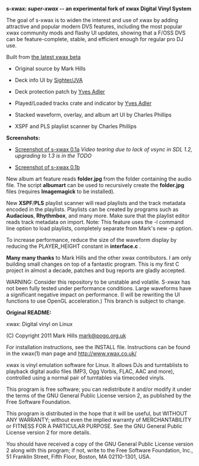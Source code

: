 **s-xwax: *super-xwax* -- an experimental fork of xwax Digital Vinyl System**

The goal of s-xwax is to widen the interest and use of xwax by adding
attractive and popular modern DVS features, including the most popular xwax
community mods and flashy UI updates, showing that a F/OSS DVS can be
feature-complete, stable, and efficient enough for regular pro DJ use.

Built from [the latest xwax beta](http://www.xwax.co.uk/devel/xwax.git)

  * Original source by Mark Hills

  * Deck info UI by [Sighter/JVA](http://sighter.ath.cx/cgit/cgit.cgi/xwaxed/)

  * Deck protection patch by [Yves Adler](https://github.com/yadler/xwax-yadler)

  * Played/Loaded tracks crate and indicator by [Yves Adler](https://github.com/yadler/xwax-yadler)

  * Stacked waveform, overlay, and album art UI by Charles Phillips

  * XSPF and PLS playlist scanner by Charles Phillips

**Screenshots:**

  * [Screenshot of s-xwax 0.1a](http://www.doublerebel.com/images/s-xwax0.1a.png) *Video tearing due to lack of vsync in SDL 1.2, upgrading to 1.3 is in the TODO*

  * [Screenshot of s-xwax 0.1b](http://www.doublerebel.com/images/Screenshot_s-xwax-0.1b.png)

New album art feature reads **folder.jpg** from the folder containing
the audio file.  The script **albumart** can be used to recursively
create the **folder.jpg** files (requires **Imagemagick** to be installed).

New **XSPF**/**PLS** playlist scanner will read playlists and the track
metadata encoded in the playlists.  Playlists can be created by
programs such as **Audacious**, **Rhythmbox**, and many more. Make sure
that the playlist editor reads track metadata on import. Note: This feature
uses the -l command line option to load playlists, completely separate from
Mark's new -p option.

To increase performance, reduce the size of the waveform display
by reducing the PLAYER_HEIGHT constant in **interface.c** .

**Many many thanks** to Mark Hills and the other xwax contributors.
I am only building small changes on top of a fantastic program.
This is my first C project in almost a decade, patches and bug
reports are gladly accepted.

WARNING: Consider this repository to be unstable and volatile.
S-xwax has not been fully tested under performance conditions.
Large waveforms have a significant negative impact on performance.
(I will be rewriting the UI functions to use OpenGL acceleration.)
This branch is subject to change.

**Original README:**

xwax: Digital vinyl on Linux

(C) Copyright 2011 Mark Hills <mark@pogo.org.uk>

For installation instructions, see the INSTALL file. Instructions can
be found in the xwax(1) man page and http://www.xwax.co.uk/

xwax is vinyl emulation software for Linux. It allows DJs and
turntablists to playback digital audio files (MP3, Ogg Vorbis, FLAC,
AAC and more), controlled using a normal pair of turntables via
timecoded vinyls.

This program is free software; you can redistribute it and/or modify
it under the terms of the GNU General Public License version 2, as
published by the Free Software Foundation.
 
This program is distributed in the hope that it will be useful, but
WITHOUT ANY WARRANTY; without even the implied warranty of
MERCHANTABILITY or FITNESS FOR A PARTICULAR PURPOSE. See the GNU
General Public License version 2 for more details.
 
You should have received a copy of the GNU General Public License
version 2 along with this program; if not, write to the Free Software
Foundation, Inc., 51 Franklin Street, Fifth Floor, Boston, MA
02110-1301, USA.
